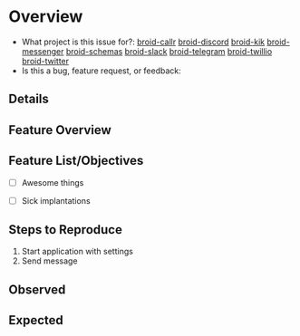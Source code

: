 <!---
Please follow the steps in to create an issue. This help us keep things clean and organized, and easy to read for all
users. Please delete any information or sections in the template that isn't required for your submission.
-->

# Overview
- What project is this issue for?: <!-- Select One -->
[broid-callr](https://github.com/broidhq/broid-callr)
[broid-discord](https://github.com/broidhq/broid-discord)
[broid-kik](https://github.com/broidhq/broid-kik)
[broid-messenger](https://github.com/broidhq/broid-messenger)
[broid-schemas](https://github.com/broidhq/broid-schemas)
[broid-slack](https://github.com/broidhq/broid-slack)
[broid-telegram](https://github.com/broidhq/broid-telegram)
[broid-twillio](https://github.com/broidhq/broid-twilio)
[broid-twitter](https://github.com/broidhq/broid-twitter)
- Is this a bug, feature request, or feedback: <!--- Answer -->

<!-- FOR FEEDBACK -->

## Details

<!-- Description here -->



<!-- FOR FEATURE REQUESTS -->

## Feature Overview

<!-- Description here -->

## Feature List/Objectives

<!-- Feature list in list form -->

- [  ] Awesome things
- [  ] Sick implantations



<!-- FOR ISSUES -->

## Steps to Reproduce
<!-- Describe the steps to reproduce the bug. -->

1. Start application with settings
2. Send message

## Observed
<!-- Describe the observed behaviour of the bug.  Screenshots (paste screenshot) and/or screencasts (upload to
http://streamable.com and share link)_ -->

## Expected
<!-- Describe the expected behaviour.  Screenshots or designs are awesome here too! -->
